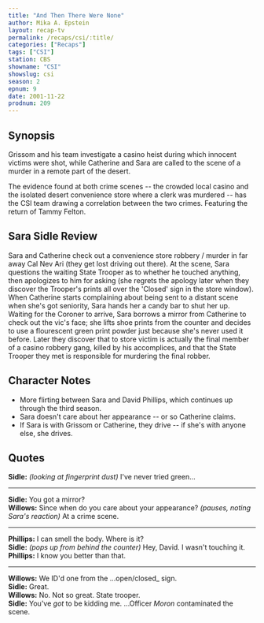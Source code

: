 ```yaml
---
title: "And Then There Were None"
author: Mika A. Epstein
layout: recap-tv
permalink: /recaps/csi/:title/
categories: ["Recaps"]
tags: ["CSI"]
station: CBS
showname: "CSI"
showslug: csi
season: 2
epnum: 9
date: 2001-11-22
prodnum: 209  
---
```


## Synopsis

Grissom and his team investigate a casino heist during which innocent victims were shot, while Catherine and Sara are called to the scene of a murder in a remote part of the desert.

The evidence found at both crime scenes -- the crowded local casino and the isolated desert convenience store where a clerk was murdered -- has the CSI team drawing a correlation between the two crimes. Featuring the return of Tammy Felton.

## Sara Sidle Review

Sara and Catherine check out a convenience store robbery / murder in far away Cal Nev Ari (they get lost driving out there). At the scene, Sara questions the waiting State Trooper as to whether he touched anything, then apologizes to him for asking (she regrets the apology later when they discover the Trooper's prints all over the 'Closed' sign in the store window). When Catherine starts complaining about being sent to a distant scene when she's got seniority, Sara hands her a candy bar to shut her up. Waiting for the Coroner to arrive, Sara borrows a mirror from Catherine to check out the vic's face; she lifts shoe prints from the counter and decides to use a flourescent green print powder just because she's never used it before. Later they discover that to store victim is actually the final member of a casino robbery gang, killed by his accomplices, and that the State Trooper they met is responsible for murdering the final robber.

## Character Notes

* More flirting between Sara and David Phillips, which continues up through the third season.  
* Sara doesn't care about her appearance -- or so Catherine claims.  
* If Sara is with Grissom or Catherine, they drive -- if she's with anyone else, she drives.

## Quotes

**Sidle:** _(looking at fingerprint dust)_ I've never tried green...  

- - -

**Sidle:** You got a mirror?  
**Willows:** Since when do you care about your appearance? _(pauses, noting Sara's reaction)_ At a crime scene.  

- - -

**Phillips:** I can smell the body. Where is it?  
**Sidle:** _(pops up from behind the counter)_ Hey, David. I wasn't touching it.  
**Phillips:** I know you better than that.  

- - -

**Willows:** We ID'd one from the ...open/closed_ sign.  
**Sidle:** Great.  
**Willows:** No. Not so great. State trooper.  
**Sidle:** You've _got_ to be kidding me. ...Officer _Moron_ contaminated the scene.

